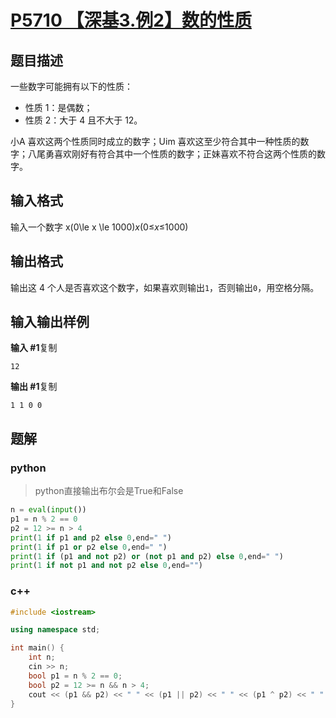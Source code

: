 # [P5710 【深基3.例2】数的性质](https://www.luogu.com.cn/problem/P5710)

## 题目描述

一些数字可能拥有以下的性质：

- 性质 1：是偶数；
- 性质 2：大于 4 且不大于 12。

小A 喜欢这两个性质同时成立的数字；Uim 喜欢这至少符合其中一种性质的数字；八尾勇喜欢刚好有符合其中一个性质的数字；正妹喜欢不符合这两个性质的数字。

## 输入格式

输入一个数字 x(0\le x \le 1000)*x*(0≤*x*≤1000)

## 输出格式

输出这 4 个人是否喜欢这个数字，如果喜欢则输出`1`，否则输出`0`，用空格分隔。

## 输入输出样例

**输入 #1**复制

```
12
```

**输出 #1**复制

```
1 1 0 0
```

## 题解

### python

> python直接输出布尔会是True和False

```python
n = eval(input())
p1 = n % 2 == 0
p2 = 12 >= n > 4
print(1 if p1 and p2 else 0,end=" ")
print(1 if p1 or p2 else 0,end=" ")
print(1 if (p1 and not p2) or (not p1 and p2) else 0,end=" ")
print(1 if not p1 and not p2 else 0,end="")
```

### c++

```cpp
#include <iostream>

using namespace std;

int main() {
    int n;
    cin >> n;
    bool p1 = n % 2 == 0;
    bool p2 = 12 >= n && n > 4;
    cout << (p1 && p2) << " " << (p1 || p2) << " " << (p1 ^ p2) << " " << (!p1 && !p2);
}
```



